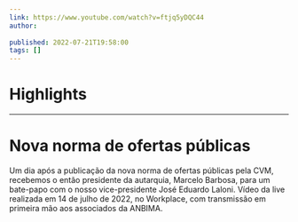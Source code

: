 ```yaml
---
link: https://www.youtube.com/watch?v=ftjq5yDQC44
author: 
   
published: 2022-07-21T19:58:00
tags: []
---
```

# Highlights


---
# Nova norma de ofertas públicas
Um dia após a publicação da nova norma de ofertas públicas pela CVM, recebemos o então presidente da autarquia, Marcelo Barbosa, para um bate-papo com o nosso vice-presidente José Eduardo Laloni. Vídeo da live realizada em 14 de julho de 2022, no Workplace, com transmissão em primeira mão aos associados da ANBIMA.